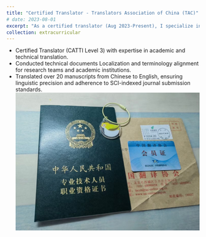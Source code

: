 ```yaml
---
title: "Certified Translator - Translators Association of China (TAC)"
# date: 2023-08-01
excerpt: "As a certified translator (Aug 2023-Present), I specialize in technical document localization and academic translation. My work includes terminology standardization for research institutions and translating 20+ scientific manuscripts to meet SCI-indexed journal requirements, ensuring linguistic precision and cultural appropriateness.<br/><img src='/images/extracurricular/2023-08-01-tac-1.jpg'>"
collection: extracurricular
---
```

- Certified Translator (CATTI Level 3) with expertise in academic and technical translation.
- Conducted technical documents Localization and terminology alignment for research teams and academic institutions.
- Translated over 20 manuscripts from Chinese to English, ensuring linguistic precision and adherence to SCI-indexed journal submission standards.
<br/><img src='/images/extracurricular/2023-08-01-tac-1.jpg'>
